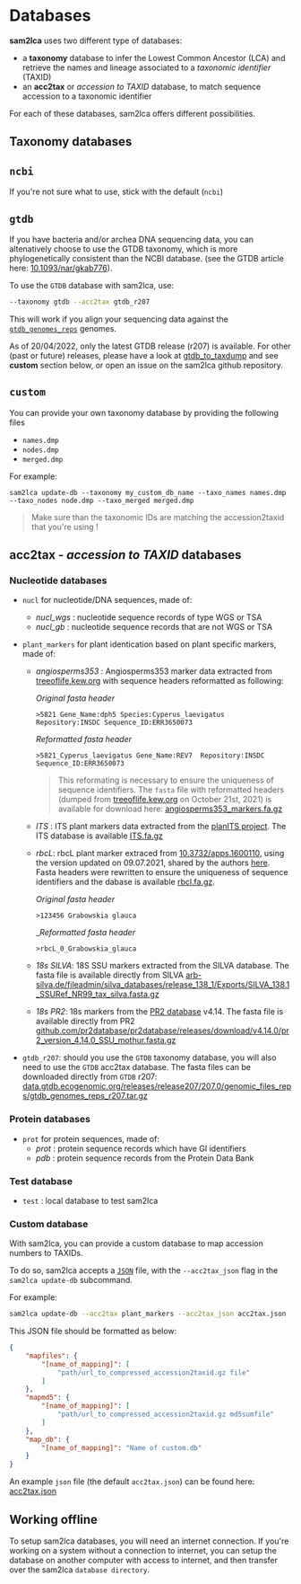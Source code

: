 # Databases

**sam2lca** uses two different type of databases:

- a **taxonomy** database to infer the Lowest Common Ancestor (LCA) and retrieve the names and lineage associated to a *taxonomic identifier* (TAXID)
- an **acc2tax** or *accession to TAXID* database, to match sequence accession to a taxonomic identifier

For each of these databases, sam2lca offers different possibilities.

## Taxonomy databases

## `ncbi`

If you're not sure what to use, stick with the default (`ncbi`)

## `gtdb`

If you have bacteria and/or archea DNA sequencing data, you can altenatively choose to use the GTDB taxonomy, which is more phylogenetically consistent than the NCBI database. (see the GTDB article here: [10.1093/nar/gkab776](https://doi.org/10.1093/nar/gkab776)).

To use the `GTDB` database with sam2lca, use:

```bash
--taxonomy gtdb --acc2tax gtdb_r207
```

This will work if you align your sequencing data against the [`gtdb_genomes_reps`](https://data.gtdb.ecogenomic.org/releases/release207/207.0/genomic_files_reps/gtdb_genomes_reps_r207.tar.gz) genomes.

As of 20/04/2022, only the latest GTDB release (r207) is available. For other (past or future) releases, please have a look at [gtdb_to_taxdump](https://github.com/nick-youngblut/gtdb_to_taxdump) and see **custom** section below, or open an issue on the sam2lca github repository.

## `custom`

You can provide your own taxonomy database by providing the following files

- `names.dmp`
- `nodes.dmp`
- `merged.dmp`

For example:

```
sam2lca update-db --taxonomy my_custom_db_name --taxo_names names.dmp --taxo_nodes node.dmp --taxo_merged merged.dmp 
```

> Make sure than the taxonomic IDs are matching the accession2taxid that you're using !

## acc2tax - *accession to TAXID* databases

### Nucleotide databases

- `nucl` for nucleotide/DNA sequences, made of:
  - *nucl_wgs* : nucleotide sequence records of type WGS or TSA
  - *nucl_gb* : nucleotide sequence records that are not WGS or TSA
- `plant_markers` for plant identication based on plant specific markers, made of:
  - *angiosperms353* : Angiosperms353 marker data extracted from [treeoflife.kew.org](https://treeoflife.kew.org/) with sequence headers reformatted as following:

    *Original fasta header*

    ```
    >5821 Gene_Name:dph5 Species:Cyperus_laevigatus Repository:INSDC Sequence_ID:ERR3650073
    ```

    *Reformatted fasta header*

    ```
    >5821_Cyperus_laevigatus Gene_Name:REV7  Repository:INSDC Sequence_ID:ERR3650073
    ```

    > This reformating is necessary to ensure the uniqueness of sequence identifiers. The `fasta` file with reformatted headers (dumped from [treeoflife.kew.org](https://treeoflife.kew.org/) on October 21st, 2021) is available for download here: [angiosperms353_markers.fa.gz](https://edmond.mpdl.mpg.de/api/access/datafile/101862)

  - *ITS* : ITS plant markers data extracted from the [planITS project](https://github.com/apallavicini/PLANiTS). The ITS database is available [ITS.fa.gz](https://edmond.mpdl.mpg.de/api/access/datafile/101863)

  - *rbcL*: rbcL plant marker extraced from [10.3732/apps.1600110](https://doi.org/10.3732/apps.1600110), using the version updated on 09.07.2021, shared by the authors [here](https://figshare.com/collections/rbcL_reference_library_July_2021/5504193).
    Fasta headers were rewritten to ensure the uniqueness of sequence identifiers and the dabase is available [rbcl.fa.gz](https://edmond.mpdl.mpg.de/api/access/datafile/101864).

    *Original fasta header*

    ```
    >123456 Grabowskia glauca
    ```

    _*Reformatted fasta header*

    ```
    >rbcL_0_Grabowskia_glauca
    ```

  - *18s SILVA*: 18S SSU markers extracted from the SILVA database. The fasta file is available directly from SILVA [arb-silva.de/fileadmin/silva_databases/release_138_1/Exports/SILVA_138.1_SSURef_NR99_tax_silva.fasta.gz](https://www.arb-silva.de/fileadmin/silva_databases/release_138_1/Exports/SILVA_138.1_SSURef_NR99_tax_silva.fasta.gz)

  - *18s PR2*: 18s markers from the [PR2 database](https://pr2-database.org/) v4.14. The fasta file is available directly from PR2 [github.com/pr2database/pr2database/releases/download/v4.14.0/pr2_version_4.14.0_SSU_mothur.fasta.gz](https://github.com/pr2database/pr2database/releases/download/v4.14.0/pr2_version_4.14.0_SSU_mothur.fasta.gz)

- `gtdb_r207`: should you use the `GTDB` taxonomy database, you will also need to use the `GTDB` acc2tax database. The fasta files can be downloaded directly from `GTDB` r207: [data.gtdb.ecogenomic.org/releases/release207/207.0/genomic_files_reps/gtdb_genomes_reps_r207.tar.gz](https://data.gtdb.ecogenomic.org/releases/release207/207.0/genomic_files_reps/gtdb_genomes_reps_r207.tar.gz)

### Protein databases

- `prot` for protein sequences, made of:
  - *prot* : protein sequence records which have GI identifiers
  - *pdb* : protein sequence records from the Protein Data Bank

### Test database

- `test` : local database to test sam2lca

### Custom database

With sam2lca, you can provide a custom database to map accession numbers to TAXIDs.

To do so, sam2lca accepts a [`JSON`](https://www.json.org/json-en.html) file, with the `--acc2tax_json` flag in the `sam2lca update-db` subcommand.

For example:

```bash
sam2lca update-db --acc2tax plant_markers --acc2tax_json acc2tax.json
```

This JSON file should be formatted as below:

```json
{
    "mapfiles": {
        "[name_of_mapping]": [
            "path/url_to_compressed_accession2taxid.gz file"
        ]
    },
    "mapmd5": {
        "[name_of_mapping]": [
            "path/url_to_compressed_accession2taxid.gz md5sumfile"
        ]
    },
    "map_db": {
        "[name_of_mapping]": "Name of custom.db"
    }
}
```

An example `json` file (the default `acc2tax.json`) can be found here: [acc2tax.json](https://raw.githubusercontent.com/maxibor/sam2lca/master/data/acc2tax.json)

## Working offline

To setup sam2lca databases, you will need an internet connection. If you're working on a system without a connection to internet, you can setup the database on another computer with access to internet, and then transfer over the sam2lca `database directory`.
